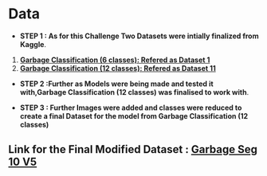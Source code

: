 # Data
- **STEP 1 : As for this Challenge Two Datasets were intially finalized from Kaggle**.
1. [**Garbage Classification (6 classes): Refered as Dataset 1**](https://www.kaggle.com/datasets/asdasdasasdas/garbage-classification)
2. [**Garbage Classification (12 classes): Refered as Dataset 11**](https://www.kaggle.com/datasets/mostafaabla/garbage-classification)

- **STEP 2  :Further as Models were being made and tested it with,Garbage Classification (12 classes) was finalised to work with**.

- **STEP 3 : Further Images were added and classes were reduced to create a final Dataset for the model from Garbage Classification (12 classes)**
## Link for the Final Modified Dataset : [**Garbage Seg 10 V5**](https://www.kaggle.com/datasets/alexfordna/garbage-seg-10-v5)

